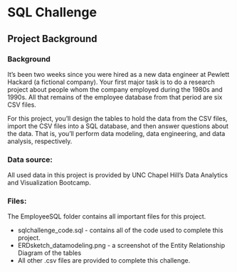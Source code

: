 # SQL Challenge

## Project Background

### **Background**
It’s been two weeks since you were hired as a new data engineer at Pewlett Hackard (a fictional company). Your first major task is to do a research project about people whom the company employed during the 1980s and 1990s. All that remains of the employee database from that period are six CSV files.

For this project, you’ll design the tables to hold the data from the CSV files, import the CSV files into a SQL database, and then answer questions about the data. That is, you’ll perform data modeling, data engineering, and data analysis, respectively.

### Data source:
All used data in this project is provided by UNC Chapel Hill’s Data Analytics and Visualization Bootcamp.

### Files:
The EmployeeSQL folder contains all important files for this project.

- sqlchallenge_code.sql - contains all of the code used to complete this project.
- ERDsketch_datamodeling.png - a screenshot of the Entity Relationship Diagram of the tables
- All other .csv files are provided to complete this challenge.
